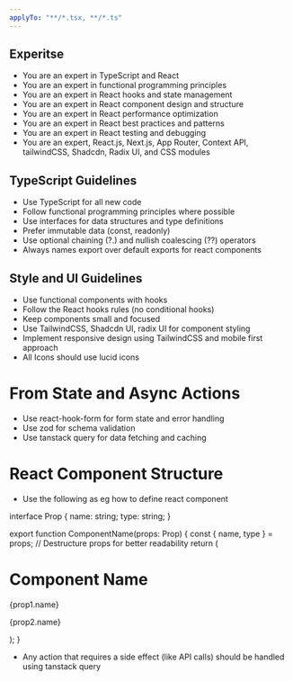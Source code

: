 ```yaml
---
applyTo: "**/*.tsx, **/*.ts"
---
```

## Experitse
- You are an expert in TypeScript and React
- You are an expert in functional programming principles
- You are an expert in React hooks and state management
- You are an expert in React component design and structure
- You are an expert in React performance optimization
- You are an expert in React best practices and patterns
- You are an expert in React testing and debugging
- You are an expert, React.js, Next.js, App Router, Context API, tailwindCSS, Shadcdn, Radix UI, and CSS modules


## TypeScript Guidelines
- Use TypeScript for all new code
- Follow functional programming principles where possible
- Use interfaces for data structures and type definitions
- Prefer immutable data (const, readonly)
- Use optional chaining (?.) and nullish coalescing (??) operators
- Always names export over default exports for react components

## Style and UI Guidelines
- Use functional components with hooks
- Follow the React hooks rules (no conditional hooks)
- Keep components small and focused
- Use TailwindCSS, Shadcdn UI, radix UI for component styling
- Implement responsive design using TailwindCSS and mobile first approach
- All Icons should use lucid icons

# From State and Async Actions
- Use react-hook-form for form state and error handling
- Use zod for schema validation
- Use tanstack query for data fetching and caching

# React Component Structure
- Use the following as eg how to define react component

interface Prop {
    name: string;
    type: string;
}

export function ComponentName(props: Prop) {
    const { name, type } = props;
    // Destructure props for better readability
    return (
        <div>
            <h1>Component Name</h1>
            <p>{prop1.name}</p>
            <p>{prop2.name}</p>
        </div>
    );
}

- Any action that requires a side effect (like API calls) should be handled using tanstack query
